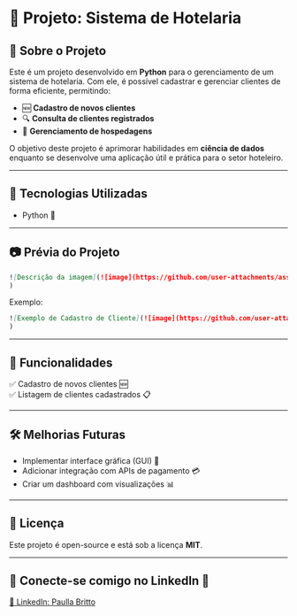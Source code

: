 # 🏨 Projeto: Sistema de Hotelaria

## 📝 Sobre o Projeto
Este é um projeto desenvolvido em **Python** para o gerenciamento de um sistema de hotelaria. Com ele, é possível cadastrar e gerenciar clientes de forma eficiente, permitindo:
- 🆕 **Cadastro de novos clientes**
- 🔍 **Consulta de clientes registrados**
- 🏨 **Gerenciamento de hospedagens**


O objetivo deste projeto é aprimorar habilidades em **ciência de dados** enquanto se desenvolve uma aplicação útil e prática para o setor hoteleiro.

---

## 🚀 Tecnologias Utilizadas
- Python 🐍

---

## 📷 Prévia do Projeto


```markdown
![Descrição da imagem](![image](https://github.com/user-attachments/assets/58958fb1-d722-44ba-bf5f-4e67b999bf0c)
)
```

Exemplo:
```markdown
![Exemplo de Cadastro de Cliente](![image](https://github.com/user-attachments/assets/df27db0b-ec0a-4c96-a47d-55551ca6e9e4)
)
```

---


## 📌 Funcionalidades
✅ Cadastro de novos clientes 🆕  
✅ Listagem de clientes cadastrados 📋  

---

## 🛠️ Melhorias Futuras
- Implementar interface gráfica (GUI) 🎨
- Adicionar integração com APIs de pagamento 💳
- Criar um dashboard com visualizações 📊

---

## 📜 Licença
Este projeto é open-source e está sob a licença **MIT**.

---

## 🌟 Conecte-se comigo no LinkedIn 💼
[🔗 LinkedIn: Paulla Britto](https://www.linkedin.com/in/paullabritto)
